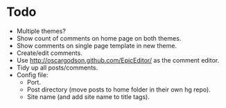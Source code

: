 Todo
====

 - Multiple themes?
 - Show count of comments on home page on both themes.
 - Show comments on single page template in new theme.
 - Create/edit comments.
 - Use http://oscargodson.github.com/EpicEditor/ as the comment editor.
 - Tidy up all posts/comments.
 - Config file:
   - Port.
   - Post directory (move posts to home folder in their own hg repo).
   - Site name (and add site name to title tags).
